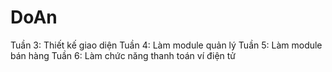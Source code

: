 # DoAn
Tuần 3: Thiết kế giao diện
Tuần 4: Làm module quản lý
Tuần 5: Làm module bán hàng
Tuần 6: Làm chức năng thanh toán ví điện tử
